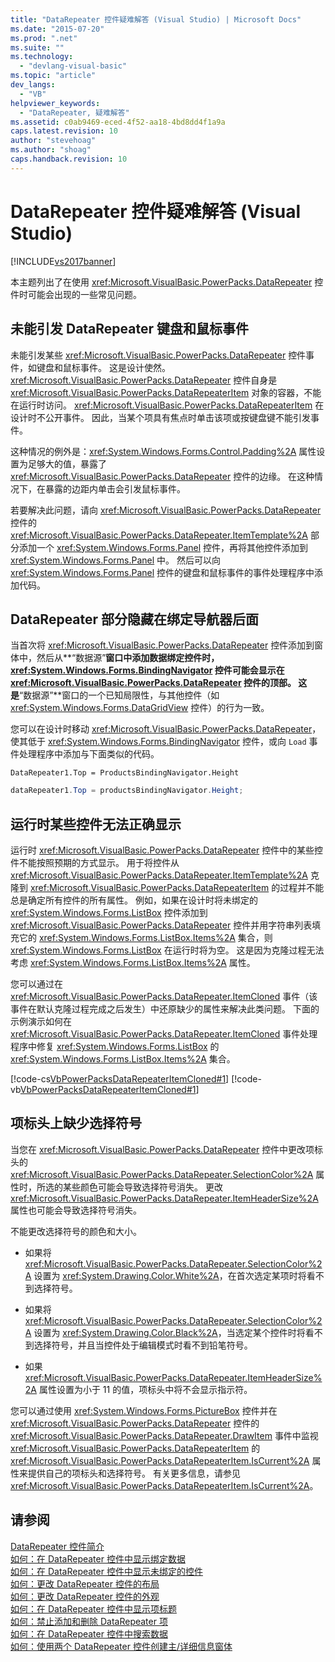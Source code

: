 ```yaml
---
title: "DataRepeater 控件疑难解答 (Visual Studio) | Microsoft Docs"
ms.date: "2015-07-20"
ms.prod: ".net"
ms.suite: ""
ms.technology: 
  - "devlang-visual-basic"
ms.topic: "article"
dev_langs: 
  - "VB"
helpviewer_keywords: 
  - "DataRepeater, 疑难解答"
ms.assetid: c0ab9469-eced-4f52-aa18-4bd8dd4f1a9a
caps.latest.revision: 10
author: "stevehoag"
ms.author: "shoag"
caps.handback.revision: 10
---
```

# DataRepeater 控件疑难解答 (Visual Studio)
[!INCLUDE[vs2017banner](../../../visual-basic/includes/vs2017banner.md)]

本主题列出了在使用 <xref:Microsoft.VisualBasic.PowerPacks.DataRepeater> 控件时可能会出现的一些常见问题。  
  
## 未能引发 DataRepeater 键盘和鼠标事件  
 未能引发某些 <xref:Microsoft.VisualBasic.PowerPacks.DataRepeater> 控件事件，如键盘和鼠标事件。  这是设计使然。  <xref:Microsoft.VisualBasic.PowerPacks.DataRepeater> 控件自身是 <xref:Microsoft.VisualBasic.PowerPacks.DataRepeaterItem> 对象的容器，不能在运行时访问。  <xref:Microsoft.VisualBasic.PowerPacks.DataRepeaterItem> 在设计时不公开事件。  因此，当某个项具有焦点时单击该项或按键盘键不能引发事件。  
  
 这种情况的例外是：<xref:System.Windows.Forms.Control.Padding%2A> 属性设置为足够大的值，暴露了 <xref:Microsoft.VisualBasic.PowerPacks.DataRepeater> 控件的边缘。  在这种情况下，在暴露的边距内单击会引发鼠标事件。  
  
 若要解决此问题，请向 <xref:Microsoft.VisualBasic.PowerPacks.DataRepeater> 控件的 <xref:Microsoft.VisualBasic.PowerPacks.DataRepeater.ItemTemplate%2A> 部分添加一个 <xref:System.Windows.Forms.Panel> 控件，再将其他控件添加到 <xref:System.Windows.Forms.Panel> 中。  然后可以向 <xref:System.Windows.Forms.Panel> 控件的键盘和鼠标事件的事件处理程序中添加代码。  
  
## DataRepeater 部分隐藏在绑定导航器后面  
 当首次将 <xref:Microsoft.VisualBasic.PowerPacks.DataRepeater> 控件添加到窗体中，然后从**“数据源”**窗口中添加数据绑定控件时，<xref:System.Windows.Forms.BindingNavigator> 控件可能会显示在 <xref:Microsoft.VisualBasic.PowerPacks.DataRepeater> 控件的顶部。  这是**“数据源”**窗口的一个已知局限性，与其他控件（如 <xref:System.Windows.Forms.DataGridView> 控件）的行为一致。  
  
 您可以在设计时移动 <xref:Microsoft.VisualBasic.PowerPacks.DataRepeater>，使其低于 <xref:System.Windows.Forms.BindingNavigator> 控件，或向 `Load` 事件处理程序中添加与下面类似的代码。  
  
```vb#  
DataRepeater1.Top = ProductsBindingNavigator.Height  
```  
  
```c#  
dataRepeater1.Top = productsBindingNavigator.Height;  
```  
  
## 运行时某些控件无法正确显示  
 运行时 <xref:Microsoft.VisualBasic.PowerPacks.DataRepeater> 控件中的某些控件不能按照预期的方式显示。  用于将控件从 <xref:Microsoft.VisualBasic.PowerPacks.DataRepeater.ItemTemplate%2A> 克隆到 <xref:Microsoft.VisualBasic.PowerPacks.DataRepeaterItem> 的过程并不能总是确定所有控件的所有属性。  例如，如果在设计时将未绑定的 <xref:System.Windows.Forms.ListBox> 控件添加到 <xref:Microsoft.VisualBasic.PowerPacks.DataRepeater> 控件并用字符串列表填充它的 <xref:System.Windows.Forms.ListBox.Items%2A> 集合，则 <xref:System.Windows.Forms.ListBox> 在运行时将为空。  这是因为克隆过程无法考虑 <xref:System.Windows.Forms.ListBox.Items%2A> 属性。  
  
 您可以通过在 <xref:Microsoft.VisualBasic.PowerPacks.DataRepeater.ItemCloned> 事件（该事件在默认克隆过程完成之后发生）中还原缺少的属性来解决此类问题。  下面的示例演示如何在 <xref:Microsoft.VisualBasic.PowerPacks.DataRepeater.ItemCloned> 事件处理程序中修复 <xref:System.Windows.Forms.ListBox> 的 <xref:System.Windows.Forms.ListBox.Items%2A> 集合。  
  
 [!code-cs[VbPowerPacksDataRepeaterItemCloned#1](../../../visual-basic/developing-apps/windows-forms/codesnippet/CSharp/troubleshooting-the-datarepeater-control-visual-studio_1.cs)]
 [!code-vb[VbPowerPacksDataRepeaterItemCloned#1](../../../visual-basic/developing-apps/windows-forms/codesnippet/VisualBasic/troubleshooting-the-datarepeater-control-visual-studio_1.vb)]  
  
## 项标头上缺少选择符号  
 当您在 <xref:Microsoft.VisualBasic.PowerPacks.DataRepeater> 控件中更改项标头的 <xref:Microsoft.VisualBasic.PowerPacks.DataRepeater.SelectionColor%2A> 属性时，所选的某些颜色可能会导致选择符号消失。  更改 <xref:Microsoft.VisualBasic.PowerPacks.DataRepeater.ItemHeaderSize%2A> 属性也可能会导致选择符号消失。  
  
 不能更改选择符号的颜色和大小。  
  
-   如果将 <xref:Microsoft.VisualBasic.PowerPacks.DataRepeater.SelectionColor%2A> 设置为 <xref:System.Drawing.Color.White%2A>，在首次选定某项时将看不到选择符号。  
  
-   如果将 <xref:Microsoft.VisualBasic.PowerPacks.DataRepeater.SelectionColor%2A> 设置为 <xref:System.Drawing.Color.Black%2A>，当选定某个控件时将看不到选择符号，并且当控件处于编辑模式时看不到铅笔符号。  
  
-   如果 <xref:Microsoft.VisualBasic.PowerPacks.DataRepeater.ItemHeaderSize%2A> 属性设置为小于 11 的值，项标头中将不会显示指示符。  
  
 您可以通过使用 <xref:System.Windows.Forms.PictureBox> 控件并在 <xref:Microsoft.VisualBasic.PowerPacks.DataRepeater> 控件的 <xref:Microsoft.VisualBasic.PowerPacks.DataRepeater.DrawItem> 事件中监视 <xref:Microsoft.VisualBasic.PowerPacks.DataRepeaterItem> 的 <xref:Microsoft.VisualBasic.PowerPacks.DataRepeaterItem.IsCurrent%2A> 属性来提供自己的项标头和选择符号。  有关更多信息，请参见 <xref:Microsoft.VisualBasic.PowerPacks.DataRepeaterItem.IsCurrent%2A>。  
  
## 请参阅  
 [DataRepeater 控件简介](../../../visual-basic/developing-apps/windows-forms/introduction-to-the-datarepeater-control-visual-studio.md)   
 [如何：在 DataRepeater 控件中显示绑定数据](../../../visual-basic/developing-apps/windows-forms/how-to-display-bound-data-in-a-datarepeater-control-visual-studio.md)   
 [如何：在 DataRepeater 控件中显示未绑定的控件](../../../visual-basic/developing-apps/windows-forms/how-to-display-unbound-controls-in-a-datarepeater-control-visual-studio.md)   
 [如何：更改 DataRepeater 控件的布局](../../../visual-basic/developing-apps/windows-forms/how-to-change-the-layout-of-a-datarepeater-control-visual-studio.md)   
 [如何：更改 DataRepeater 控件的外观](../../../visual-basic/developing-apps/windows-forms/how-to-change-the-appearance-of-a-datarepeater-control-visual-studio.md)   
 [如何：在 DataRepeater 控件中显示项标题](../../../visual-basic/developing-apps/windows-forms/how-to-display-item-headers-in-a-datarepeater-control-visual-studio.md)   
 [如何：禁止添加和删除 DataRepeater 项](../../../visual-basic/developing-apps/windows-forms/how-to-disable-adding-and-deleting-datarepeater-items-visual-studio.md)   
 [如何：在 DataRepeater 控件中搜索数据](../../../visual-basic/developing-apps/windows-forms/how-to-search-data-in-a-datarepeater-control-visual-studio.md)   
 [如何：使用两个 DataRepeater 控件创建主\/详细信息窗体](../../../visual-basic/developing-apps/windows-forms/how-to-create-a-master-detail-form-by-using-two-datarepeater-controls.md)